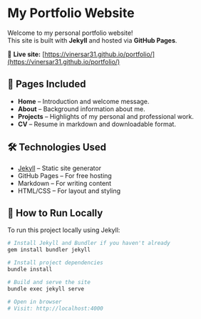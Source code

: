 # My Portfolio Website

Welcome to my personal portfolio website!  
This site is built with **Jekyll** and hosted via **GitHub Pages**.

🔗 **Live site:** [https://vinersar31.github.io/portfolio/](https://vinersar31.github.io/portfolio/)

## 📂 Pages Included

- **Home** – Introduction and welcome message.
- **About** – Background information about me.
- **Projects** – Highlights of my personal and professional work.
- **CV** – Resume in markdown and downloadable format.

## 🛠 Technologies Used

- [Jekyll](https://jekyllrb.com/) – Static site generator
- GitHub Pages – For free hosting
- Markdown – For writing content
- HTML/CSS – For layout and styling

## 🚀 How to Run Locally

To run this project locally using Jekyll:

```bash
# Install Jekyll and Bundler if you haven't already
gem install bundler jekyll

# Install project dependencies
bundle install

# Build and serve the site
bundle exec jekyll serve

# Open in browser
# Visit: http://localhost:4000
```
